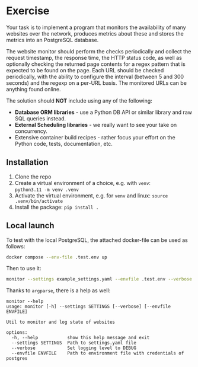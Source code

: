 # Exercise

Your task is to implement a program that monitors the availability of many websites over the network, produces metrics
about these and stores the metrics into an PostgreSQL database.

The website monitor should perform the checks periodically and collect the request timestamp, the response time, the
HTTP status code, as well as optionally checking the returned page contents for a regex pattern that is expected to be
found on the page. Each URL should be checked periodically, with the ability to configure the interval (between 5 and
300 seconds) and the regexp on a per-URL basis. The monitored URLs can be anything found online.

The solution should **NOT** include using any of the following:

- **Database ORM libraries** - use a Python DB API or similar library and raw SQL queries instead.
- **External Scheduling libraries** - we really want to see your take on concurrency.
- Extensive container build recipes - rather focus your effort on the Python code, tests, documentation, etc.

## Installation

1. Clone the repo
2. Create a virtual environment of a choice, e.g. with `venv`:  
   `python3.11 -m venv .venv`
3. Activate the virtual environment, e.g. for `venv` and linux:
   `source .venv/bin/activate`
4. Install the package:
   `pip install .`

## Local launch

To test with the local PostgreSQL, the attached docker-file can be used as follows:

```bash
docker compose --env-file .test.env up
```

Then to use it:

```bash
monitor --settings example_settings.yaml --envfile .test.env --verbose
```

Thanks to `argparse`, there is a help as well:

```
monitor --help                                                        
usage: monitor [-h] --settings SETTINGS [--verbose] [--envfile ENVFILE]

Util to monitor and log state of websites

options:
  -h, --help           show this help message and exit
  --settings SETTINGS  Path to settings.yaml file
  --verbose            Set logging level to DEBUG
  --envfile ENVFILE    Path to environment file with credentials of postgres
```
